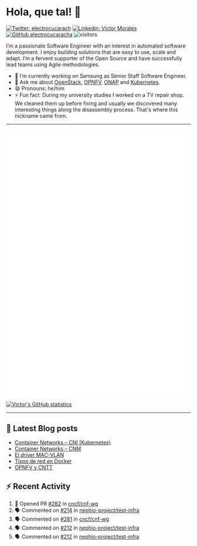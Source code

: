# Hola, que tal! 👋

[![Twitter: electrocucarach](https://img.shields.io/twitter/follow/electrocucarach?style=social)](https://twitter.com/electrocucarach)
[![Linkedin: Victor Morales](https://img.shields.io/badge/-VictorMorales-blue?style=flat-square&logo=Linkedin&logoColor=white&link=https://www.linkedin.com/in/electrocucaracha/)](https://www.linkedin.com/in/electrocucaracha/)
[![GitHub electrocucaracha](https://img.shields.io/github/followers/electrocucaracha?label=follow&style=social)](https://github.com/electrocucaracha)
![visitors](https://visitor-badge.laobi.icu/badge?page_id=electrocucaracha.electrocucaracha)

I’m a passionate Software Engineer with an interest in automated
software development. I enjoy building solutions that are easy to use,
scale and adapt. I’m a fervent supporter of the Open Source and have
successfully lead teams using Agile methodologies.

- 🔭 I’m currently working on Samsung as Senior Staff Software
Engineer.
- 💬 Ask me about [OpenStack](https://www.openstack.org/),
[OPNFV](https://www.opnfv.org/), [ONAP](https://www.onap.org/) and
[Kubernetes](https://kubernetes.io/).
- 😄 Pronouns: he/him
- ⚡ Fun fact: During my university studies I worked on a TV repair
shop. We cleaned them up before fixing and usually we discovered many
interesting things along the disassembly process. That's where this
nickname came from.

---

![Metrics](https://github.com/electrocucaracha/electrocucaracha/blob/master/github-metrics.svg)
[![Victor's GitHub statistics](https://github-readme-stats.vercel.app/api?username=electrocucaracha)](https://github.com/anuraghazra/github-readme-stats#github-stats-card)

---

## 📘 Latest Blog posts

<!-- BLOG-POST-LIST:START -->
- [Container Networks – CNI &lpar;Kubernetes&rpar;](https://electrocucaracha.com/2021/07/05/container-networks-cni/)
- [Container Networks – CNM](https://electrocucaracha.com/2020/08/28/container-network-model/)
- [El driver MAC-VLAN](https://electrocucaracha.com/2020/07/01/el-driver-mac-vlan/)
- [Tipos de red en Docker](https://electrocucaracha.com/2020/06/13/tipos-de-red-en-docker/)
- [OPNFV y CNTT](https://electrocucaracha.com/2020/05/29/opnfv-y-cntt/)
<!-- BLOG-POST-LIST:END -->

## :zap: Recent Activity

<!--START_SECTION:activity-->
1. 💪 Opened PR [#282](https://github.com/cncf/cnf-wg/pull/282) in [cncf/cnf-wg](https://github.com/cncf/cnf-wg)
2. 🗣 Commented on [#214](https://github.com/nephio-project/test-infra/pull/214#issuecomment-1806842287) in [nephio-project/test-infra](https://github.com/nephio-project/test-infra)
3. 🗣 Commented on [#281](https://github.com/cncf/cnf-wg/pull/281#issuecomment-1804651256) in [cncf/cnf-wg](https://github.com/cncf/cnf-wg)
4. 🗣 Commented on [#212](https://github.com/nephio-project/test-infra/pull/212#issuecomment-1798832889) in [nephio-project/test-infra](https://github.com/nephio-project/test-infra)
5. 🗣 Commented on [#212](https://github.com/nephio-project/test-infra/pull/212#issuecomment-1798636704) in [nephio-project/test-infra](https://github.com/nephio-project/test-infra)
<!--END_SECTION:activity-->
